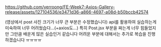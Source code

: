 

https://github.com/yerroong/FE-Week7-Axios-Gallery-release/assets/127104536/e3471d36-a866-4697-a08d-b50bccb42574

(영상에서 post 사진 크기가 너무 큰 부분은 수정했습니다)
api를 활용하여 실습하는게 미숙하여 너무 어려웠습다...(+axios도...)
특히 Post.jsx 부분을 짜는게 너무 힘들었지만 그만큼 배운게 많은 실습인거 같습니다
어려운 부분에 대해서는 추가로 복습을 진행하겠습니다 ㅠㅠㅠㅠ
